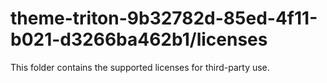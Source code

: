 # theme-triton-9b32782d-85ed-4f11-b021-d3266ba462b1/licenses

This folder contains the supported licenses for third-party use.
